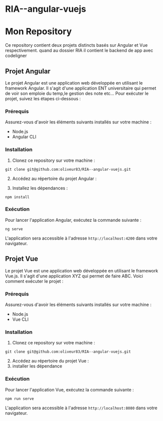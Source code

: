 # RIA--angular-vuejs
# Mon Repository

Ce repository contient deux projets distincts basés sur Angular et Vue respectivement.
quand au dossier RIA il contient le backend de app avec codeligner

## Projet Angular

Le projet Angular est une application web développée en utilisant le framework Angular. Il s'agit d'une application ENT universitaire qui permet de voir son emploie du temp,le gestion des note etc... 
Pour exécuter le projet, suivez les étapes ci-dessous :

### Prérequis

Assurez-vous d'avoir les éléments suivants installés sur votre machine :

- Node.js
- Angular CLI

### Installation

1. Clonez ce repository sur votre machine :
```
git clone git@github.com:oliveur83/RIA--angular-vuejs.git
```

2. Accédez au répertoire du projet Angular :

3. Installez les dépendances :
```
npm install
```

### Exécution

Pour lancer l'application Angular, exécutez la commande suivante :
```
ng serve
```

L'application sera accessible à l'adresse `http://localhost:4200` dans votre navigateur.

## Projet Vue

Le projet Vue est une application web développée en utilisant le framework Vue.js. Il s'agit d'une application XYZ qui permet de faire ABC. Voici comment exécuter le projet :

### Prérequis

Assurez-vous d'avoir les éléments suivants installés sur votre machine :

- Node.js
- Vue CLI

### Installation

1. Clonez ce repository sur votre machine :
```
git clone git@github.com:oliveur83/RIA--angular-vuejs.git
```
2. Accédez au répertoire du projet Vue :
3. installer les dépendance

### Exécution

Pour lancer l'application Vue, exécutez la commande suivante :
```
npm run serve 
```


L'application sera accessible à l'adresse `http://localhost:8080` dans votre navigateur.


